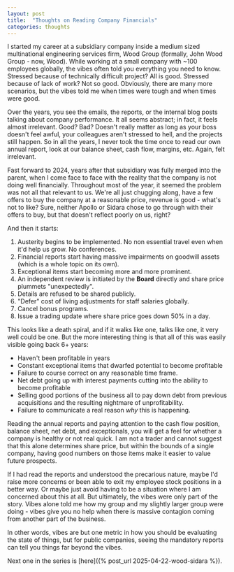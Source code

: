 ```yaml
---
layout: post
title:  "Thoughts on Reading Company Financials"
categories: thoughts
---
```


I started my career at a subsidiary company inside a medium sized multinational engineering services firm, Wood Group (formally, John Wood Group - now, Wood). While working at a small company with ~100 employees globally, the vibes often told you everything you need to know. Stressed because of technically difficult project? All is good. Stressed because of lack of work? Not so good. Obviously, there are many more scenarios, but the vibes told me when times were tough and when times were good.

Over the years, you see the emails, the reports, or the internal blog posts talking about company performance. It all seems abstract; in fact, it feels almost irrelevant. Good? Bad? Doesn't really matter as long as your boss doesn't feel awful, your colleagues aren't stressed to hell, and the projects still happen. So in all the years, I never took the time once to read our own annual report, look at our balance sheet, cash flow, margins, etc. Again, felt irrelevant.

Fast forward to 2024, years after that subsidiary was fully merged into the parent, when I come face to face with the reality that the company is not doing well financially. Throughout most of the year, it seemed the problem was not all that relevant to us. We're all just chugging along, have a few offers to buy the company at a reasonable price, revenue is good - what's not to like? Sure, neither Apollo or Sidara chose to go through with their offers to buy, but that doesn't reflect poorly on us, right?

And then it starts:

1. Austerity begins to be implemented. No non essential travel even when it'd help us grow. No conferences.
2. Financial reports start having massive impairments on goodwill assets (which is a whole topic on its own).
3. Exceptional items start becoming more and more prominent.
4. An independent review is initiated by the **Board** directly and share price plummets "unexpectedly".
5. Details are refused to be shared publicly.
6. "Defer" cost of living adjustments for staff salaries globally.
7. Cancel bonus programs.
8. Issue a trading update where share price goes down 50% in a day.

This looks like a death spiral, and if it walks like one, talks like one, it very well could be one. But the more interesting thing is that all of this was easily visible going back 6+ years:

- Haven't been profitable in years
- Constant exceptional items that dwarfed potential to become profitable
- Failure to course correct on any reasonable time frame.
- Net debt going up with interest payments cutting into the ability to become profitable
- Selling good portions of the business all to pay down debt from previous acquisitions and the resulting nightmare of unprofitability.
- Failure to communicate a real reason *why* this is happening.

Reading the annual reports and paying attention to the cash flow position, balance sheet, net debt, and exceptionals, you will get a feel for whether a company is healthy or not real quick. I am not a trader and cannot suggest that this alone determines share price, but within the bounds of a single company, having good numbers on those items make it easier to value future prospects.

If I had read the reports and understood the precarious nature, maybe I'd raise more concerns or been able to exit my employee stock positions in a better way. Or maybe just avoid having to be a situation where I am concerned about this at all. But ultimately, the vibes were only part of the story. Vibes alone told me how my group and my slightly larger group were doing - vibes give you no help when there is massive contagion coming from another part of the business.

In other words, vibes are but one metric in how you should be evaluating the state of things, but for public companies, seeing the mandatory reports can tell you things far beyond the vibes.

Next one in the series is [here]({% post_url 2025-04-22-wood-sidara %}).
